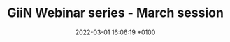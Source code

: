 ---
title:  "GiiN Webinar series - March session"
layout: webinar
date:   2022-03-01 16:06:19 +0100
talkdate: 2022-03-08
categories: webinar
speakers:
  - name: 
        - Valentina Sladky
        - Andrew Holland        
    title: 
        - PhD
        - PhD
    institute: John Hopkins University
    nation: USA
    talk: "Centriole signaling restricts hepatocyte polyploidy to maintain liver integrity "
    pic: /assets/speakers/2022/03/sladky.png
    bio: "Valentina Sladky is an EMBO postdoctoral fellow in the laboratory of Dr. Andrew Holland at Johns Hopkins School of Medicine. She received her PhD from the Medical University of Innsbruck working in the laboratory of Andrea Villunger. Her research interests focus on the role of polyploidy in normal physiology and disease."
    website: https://www.hollandlab.com
    pubmed:  https://pubmed.ncbi.nlm.nih.gov/?term=Holland+AJ%5BAuthor%5D
  - name: 
      - Renata Basto
    title: 
      - PhD
    institute: Institute Curie
    nation: France
    talk: "Genetic instability from a single S-phase after whole genome duplication"
    pic: /assets/speakers/2022/03/basto.jpg
    bio: "After completing a PhD in genetics at the University of Lisbon and the CGM, Gif-sur-Yvette with R. Gomes and R. Karess, Renata Basto move to the team of Jordan Raff, at the Gurdon Institute, Cambridge UK as a post-doctoral fellow. She studied the consequences of centrosome number alterations in Drosophila. In 2009, she moved to the Cell Biology Department (UMR144) of the Institut Curie in Paris as a junior principal investigator (PI) with a CNRS position. She was promoted senior PI in 2014. R. Basto has been awarded with ERC starting and Consolidator grants, a EMBO YIP fellowship and was elected an EMBO member in 2017. Work in her lab addresses the mechanisms leading genetic instability and the consequences of centrosome and chromosome number alterations in a variety of model systems from Drosophila to human cancers."
    website:  https://science.institut-curie.org/research/multiscale-physics-biology-chemistry/umr144-subcellular-structure-and-cellular-dynamics/team-basto/
    pubmed: https://pubmed.ncbi.nlm.nih.gov/?term=Basto%252C+Renata%5BAuthor%5D
chairs:
  - name: Marta Marzullo
    institute: Dept. of Biology and Biotechnology C. Darwin, University of Rome La Sapienza 
  - name: Francesco Tabaro
    institute: European Molecular Biology Laboratory
---